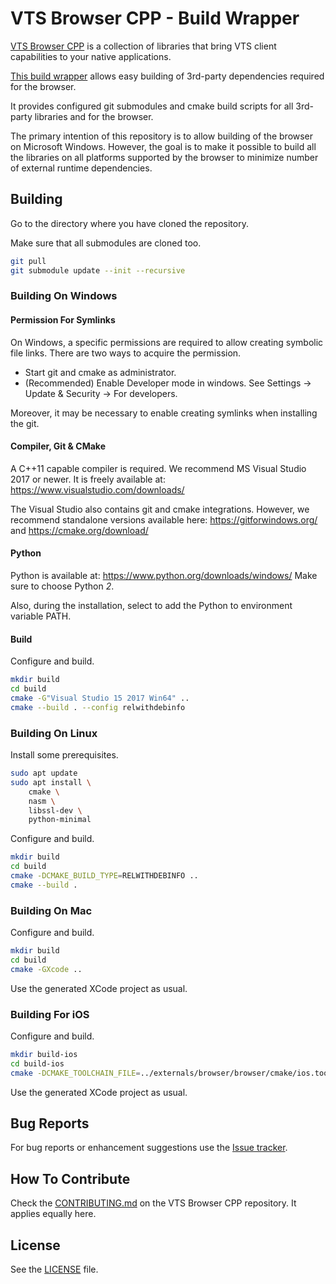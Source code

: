 # VTS Browser CPP - Build Wrapper

[VTS Browser CPP](https://github.com/melown/vts-browser-cpp) is a collection of libraries that bring VTS client capabilities to your native applications.

[This build wrapper](https://github.com/melown/vts-browser-cpp-build-wrapper) allows easy building of 3rd-party dependencies required for the browser.

It provides configured git submodules and cmake build scripts for all 3rd-party libraries and for the browser.

The primary intention of this repository is to allow building of the browser on Microsoft Windows.
However, the goal is to make it possible to build all the libraries on all platforms supported by the browser to minimize number of external runtime dependencies.

## Building

Go to the directory where you have cloned the repository.

Make sure that all submodules are cloned too.
```bash
git pull
git submodule update --init --recursive
```

### Building On Windows

#### Permission For Symlinks

On Windows, a specific permissions are required to allow creating symbolic file links.
There are two ways to acquire the permission.

 - Start git and cmake as administrator.
 - (Recommended) Enable Developer mode in windows.
   See Settings -> Update & Security -> For developers.

Moreover, it may be necessary to enable creating symlinks when installing the git.

#### Compiler, Git & CMake

A C++11 capable compiler is required.
We recommend MS Visual Studio 2017 or newer.
It is freely available at: https://www.visualstudio.com/downloads/

The Visual Studio also contains git and cmake integrations.
However, we recommend standalone versions available here:
https://gitforwindows.org/ and https://cmake.org/download/

#### Python

Python is available at: https://www.python.org/downloads/windows/
Make sure to choose Python *2*.

Also, during the installation, select to add the Python to environment variable PATH.

#### Build

Configure and build.
```bash
mkdir build
cd build
cmake -G"Visual Studio 15 2017 Win64" ..
cmake --build . --config relwithdebinfo
```

### Building On Linux

Install some prerequisites.

```bash
sudo apt update
sudo apt install \
    cmake \
    nasm \
    libssl-dev \
    python-minimal
```

Configure and build.
```bash
mkdir build
cd build
cmake -DCMAKE_BUILD_TYPE=RELWITHDEBINFO ..
cmake --build .
```

### Building On Mac

Configure and build.
```bash
mkdir build
cd build
cmake -GXcode ..
```

Use the generated XCode project as usual.

### Building For iOS

Configure and build.
```bash
mkdir build-ios
cd build-ios
cmake -DCMAKE_TOOLCHAIN_FILE=../externals/browser/browser/cmake/ios.toolchain.cmake -GXcode ..
```

Use the generated XCode project as usual.

## Bug Reports

For bug reports or enhancement suggestions use the
[Issue tracker](https://github.com/melown/vts-browser-cpp-build-wrapper/issues).

## How To Contribute

Check the [CONTRIBUTING.md](https://github.com/Melown/vts-browser-cpp/blob/master/CONTRIBUTING.md) on the VTS Browser CPP repository.
It applies equally here.

## License

See the [LICENSE](LICENSE) file.



